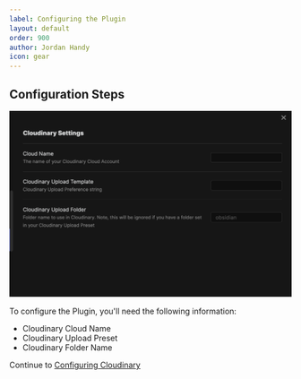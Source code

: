 ```yaml
---
label: Configuring the Plugin
layout: default
order: 900
author: Jordan Handy
icon: gear
---
```

## Configuration Steps
![Obsidian Settings](assets/obsidian-settings.png)

To configure the Plugin, you'll need the following information:
- Cloudinary Cloud Name
- Cloudinary Upload Preset
- Cloudinary Folder Name

Continue to [Configuring Cloudinary](configuring-cloudinary.md)